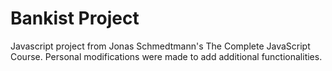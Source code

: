# Bankist Project
Javascript project from Jonas Schmedtmann's The Complete JavaScript Course. Personal modifications were made to add additional functionalities.
